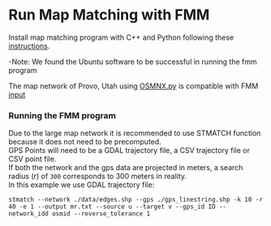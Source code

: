# Run Map Matching with FMM

Install map matching program with C++ and Python following these [instructions](https://fmm-wiki.github.io/docs/installation/).

-Note: We found the Ubuntu software to be successful in running the fmm program

The map network of Provo, Utah using [OSMNX.py](../py/OSMNX.py) is compatible with FMM [input](https://fmm-wiki.github.io/docs/documentation/input/)

### Running the FMM program

Due to the large map network it is recommended to use STMATCH function because it does not need to be precomputed.\
GPS Points will need to be a GDAL trajectory file, a CSV trajectory file or CSV point file.\
If both the network and the gps data are projected in meters, a search radius (r) of `300` corresponds to 300 meters in reality.\
In this example we use GDAL trajectory file:

`stmatch --network ./data/edges.shp --gps ./gps_linestring.shp -k 10 -r 40 -e 1 --output mr.txt --source u --target v --gps_id ID --network_idd osmid --reverse_tolerance 1`
